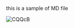 this is a sample of MD file



![CQQcB](https://github.com/user-attachments/assets/cb740ce2-9fea-45f7-9582-a41df1e38921)


